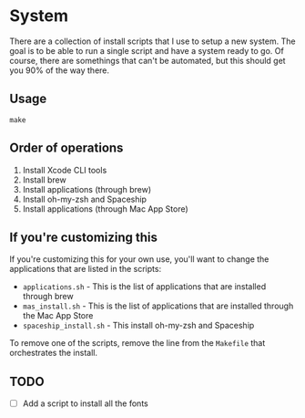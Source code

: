 # System

There are a collection of install scripts that I use to setup a new system. The
goal is to be able to run a single script and have a system ready to go. Of
course, there are somethings that can't be automated, but this should get you
90% of the way there.

## Usage

```shell
make
```

## Order of operations

1. Install Xcode CLI tools
2. Install brew
3. Install applications (through brew)
4. Install oh-my-zsh and Spaceship
5. Install applications (through Mac App Store)

## If you're customizing this

If you're customizing this for your own use, you'll want to change the
applications that are listed in the scripts:

- `applications.sh` - This is the list of applications that are installed
  through brew
- `mas_install.sh` - This is the list of applications that are installed through
  the Mac App Store
- `spaceship_install.sh` - This install oh-my-zsh and Spaceship

To remove one of the scripts, remove the line from the `Makefile` that
orchestrates the install.

## TODO

- [ ] Add a script to install all the fonts
